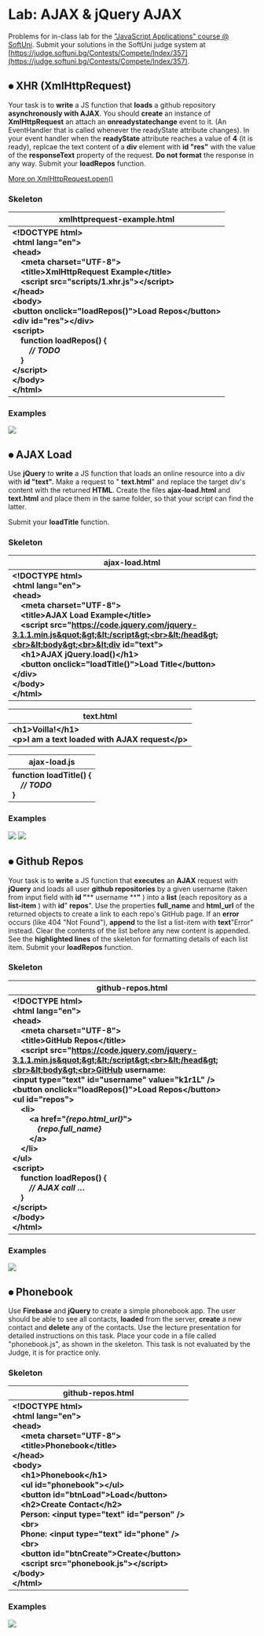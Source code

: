 # Lab: AJAX &amp; jQuery AJAX

Problems for in-class lab for the [&quot;JavaScript Applications&quot; course @ SoftUni](https://softuni.bg/courses/javascript-applications). Submit your solutions in the SoftUni judge system at [https://judge.softuni.bg/Contests/Compete/Index/357](https://judge.softuni.bg/Contests/Compete/Index/357).

## ⦁	XHR (XmlHttpRequest)

Your task is to **write** a JS function that **loads** a github repository **asynchronously with AJAX**. You should **create** an instance of **XmlHttpRequest** an attach an **onreadystatechange** event to it. (An EventHandler that is called whenever the readyState attribute changes). In your event handler when the **readyState** attribute reaches a value of **4** (it is ready), replcae the text content of a **div** element with **id &quot;res&quot;** with the value of the **responseText** property of the request. **Do not format** the response in any way. Submit your **loadRepos** function.

[ More on XmlHttpRequest.open()](https://developer.mozilla.org/en-US/docs/Web/API/XMLHttpRequest/open)

### Skeleton

| **xmlhttprequest-example.html** |
| --- |
| **&lt;!DOCTYPE html&gt;<br>&lt;html lang=&quot;en&quot;&gt;<br>&lt;head&gt;    <br>&nbsp;&nbsp;&nbsp;&nbsp;&lt;meta charset=&quot;UTF-8&quot;&gt;    <br>&nbsp;&nbsp;&nbsp;&nbsp;&lt;title&gt;XmlHttpRequest Example&lt;/title&gt;    <br>&nbsp;&nbsp;&nbsp;&nbsp;&lt;script src=&quot;scripts/1.xhr.js&quot;&gt;&lt;/script&gt;<br>&lt;/head&gt;<br>&lt;body&gt;<br>&lt;button onclick=&quot;loadRepos()&quot;&gt;Load Repos&lt;/button&gt;<br>&lt;div id=&quot;res&quot;&gt;&lt;/div&gt;<br>&lt;script&gt;   <br>&nbsp;&nbsp;&nbsp;&nbsp;function loadRepos() {      <br>&nbsp;&nbsp;&nbsp;&nbsp;&nbsp;&nbsp;&nbsp;&nbsp;_// TODO_   <br>&nbsp;&nbsp;&nbsp;&nbsp;}<br>&lt;/script&gt;<br>&lt;/body&gt;<br>&lt;/html&gt;** |

### Examples

![](http://i63.tinypic.com/2uh4izk.png)

## ⦁	AJAX Load

Use **jQuery** to **write** a JS function that loads an online resource into a div with **id &quot;text&quot;.** Make a request to &quot; **text.html**&quot; and replace the target div&#39;s content with the returned **HTML**. Create the files **ajax-load.html** and **text.html** and place them in the same folder, so that your script can find the latter.

Submit your **loadTitle** function.

### Skeleton

| **ajax-load.html** |
| --- |
| **&lt;!DOCTYPE html&gt;<br>&lt;html lang=&quot;en&quot;&gt;<br>&lt;head&gt;    <br>&nbsp;&nbsp;&nbsp;&nbsp;&lt;meta charset=&quot;UTF-8&quot;&gt;    <br>&nbsp;&nbsp;&nbsp;&nbsp;&lt;title&gt;AJAX Load Example&lt;/title&gt;    <br>&nbsp;&nbsp;&nbsp;&nbsp;&lt;script src=&quot;https://code.jquery.com/jquery-3.1.1.min.js&quot;&gt;&lt;/script&gt;<br>&lt;/head&gt;<br>&lt;body&gt;<br>&lt;div id=&quot;text&quot;&gt;    <br>&nbsp;&nbsp;&nbsp;&nbsp;&lt;h1&gt;AJAX jQuery.load()&lt;/h1&gt;    <br>&nbsp;&nbsp;&nbsp;&nbsp;&lt;button onclick=&quot;loadTitle()&quot;&gt;Load Title&lt;/button&gt;<br>&lt;/div&gt;<br>&lt;/body&gt;<br>&lt;/html&gt;** |

| **text.html** |
| --- |
| **&lt;h1&gt;Voilla!&lt;/h1&gt;<br>&lt;p&gt;I am a text loaded with AJAX request&lt;/p&gt;** |

| **ajax-load.js** |
| --- |
| **function loadTitle() {  <br>&nbsp;&nbsp;&nbsp;&nbsp;_// TODO_<br>}** |

### Examples

![](http://i68.tinypic.com/2u3wpat.png)
![](http://i64.tinypic.com/2iw1t3a.png)

## ⦁	Github Repos

Your task is to **write** a JS function that **executes** an **AJAX** request with **jQuery** and loads all user **github repositories** by a given username (taken from input field with **id &quot;**** username ****&quot;** ) into a **list** (each repository as a **list-item** ) with **id**&quot; **repos**&quot;. Use the properties **full\_name** and **html\_url** of the returned objects to create a link to each repo&#39;s GitHub page. If an **error** occurs (like 404 &quot;Not Found&quot;), **append** to the list a list-item with **text**&quot;Error&quot; instead. Clear the contents of the list before any new content is appended. See the **highlighted lines** of the skeleton for formatting details of each list item. Submit your **loadRepos** function.

### Skeleton

| **github-repos.html** |
| --- |
| **&lt;!DOCTYPE html&gt;<br>&lt;html lang=&quot;en&quot;&gt;<br>&lt;head&gt;    <br>&nbsp;&nbsp;&nbsp;&nbsp;&lt;meta charset=&quot;UTF-8&quot;&gt;    <br>&nbsp;&nbsp;&nbsp;&nbsp;&lt;title&gt;GitHub Repos&lt;/title&gt;    <br>&nbsp;&nbsp;&nbsp;&nbsp;&lt;script src=&quot;https://code.jquery.com/jquery-3.1.1.min.js&quot;&gt;&lt;/script&gt;<br>&lt;/head&gt;<br>&lt;body&gt;<br>GitHub username:<br>&lt;input type=&quot;text&quot; id=&quot;username&quot; value=&quot;k1r1L&quot; /&gt;<br>&lt;button onclick=&quot;loadRepos()&quot;&gt;Load Repos&lt;/button&gt;<br>&lt;ul id=&quot;repos&quot;&gt;  <br>&nbsp;&nbsp;&nbsp;&nbsp;&lt;li&gt;    <br>&nbsp;&nbsp;&nbsp;&nbsp;&nbsp;&nbsp;&nbsp;&nbsp;&lt;a href=&quot;_{repo.html\_url}_&quot;&gt;      <br>&nbsp;&nbsp;&nbsp;&nbsp;&nbsp;&nbsp;&nbsp;&nbsp;&nbsp;&nbsp;&nbsp;&nbsp;_{repo.full\_name}_    <br>&nbsp;&nbsp;&nbsp;&nbsp;&nbsp;&nbsp;&nbsp;&nbsp;&lt;/a&gt;  <br>&nbsp;&nbsp;&nbsp;&nbsp;&lt;/li&gt;<br>&lt;/ul&gt;<br>&lt;script&gt;    <br>&nbsp;&nbsp;&nbsp;&nbsp;function loadRepos() {        <br>&nbsp;&nbsp;&nbsp;&nbsp;&nbsp;&nbsp;&nbsp;&nbsp;_// AJAX call …_     <br>&nbsp;&nbsp;&nbsp;&nbsp;}<br>&lt;/script&gt;<br>&lt;/body&gt;<br>&lt;/html&gt;** |

### Examples

![](http://i67.tinypic.com/2vblkyg.png)

## ⦁	Phonebook

Use **Firebase** and **jQuery** to create a simple phonebook app. The user should be able to see all contacts, **loaded** from the server, **create** a new contact and **delete** any of the contacts. Use the lecture presentation for detailed instructions on this task. Place your code in a file called &quot;phonebook.js&quot;, as shown in the skeleton. This task is not evaluated by the Judge, it is for practice only.

### Skeleton

| **github-repos.html** |
| --- |
| **&lt;!DOCTYPE html&gt;<br>&lt;html lang=&quot;en&quot;&gt;<br>&lt;head&gt;  <br>&nbsp;&nbsp;&nbsp;&nbsp;&lt;meta charset=&quot;UTF-8&quot;&gt;  <br>&nbsp;&nbsp;&nbsp;&nbsp;&lt;title&gt;Phonebook&lt;/title&gt;<br>&lt;/head&gt;<br>&lt;body&gt;  <br>&nbsp;&nbsp;&nbsp;&nbsp;&lt;h1&gt;Phonebook&lt;/h1&gt;  <br>&nbsp;&nbsp;&nbsp;&nbsp;&lt;ul id=&quot;phonebook&quot;&gt;&lt;/ul&gt;  <br>&nbsp;&nbsp;&nbsp;&nbsp;&lt;button id=&quot;btnLoad&quot;&gt;Load&lt;/button&gt;  <br>&nbsp;&nbsp;&nbsp;&nbsp;&lt;h2&gt;Create Contact&lt;/h2&gt;  <br>&nbsp;&nbsp;&nbsp;&nbsp;Person: &lt;input type=&quot;text&quot; id=&quot;person&quot; /&gt;  <br>&nbsp;&nbsp;&nbsp;&nbsp;&lt;br&gt;  <br>&nbsp;&nbsp;&nbsp;&nbsp;Phone: &lt;input type=&quot;text&quot; id=&quot;phone&quot; /&gt;  <br>&nbsp;&nbsp;&nbsp;&nbsp;&lt;br&gt;  <br>&nbsp;&nbsp;&nbsp;&nbsp;&lt;button id=&quot;btnCreate&quot;&gt;Create&lt;/button&gt;  <br>&nbsp;&nbsp;&nbsp;&nbsp;&lt;script src=&quot;phonebook.js&quot;&gt;&lt;/script&gt;<br>&lt;/body&gt;<br>&lt;/html&gt;** |

### Examples

![](http://i63.tinypic.com/2ldu80h.png)